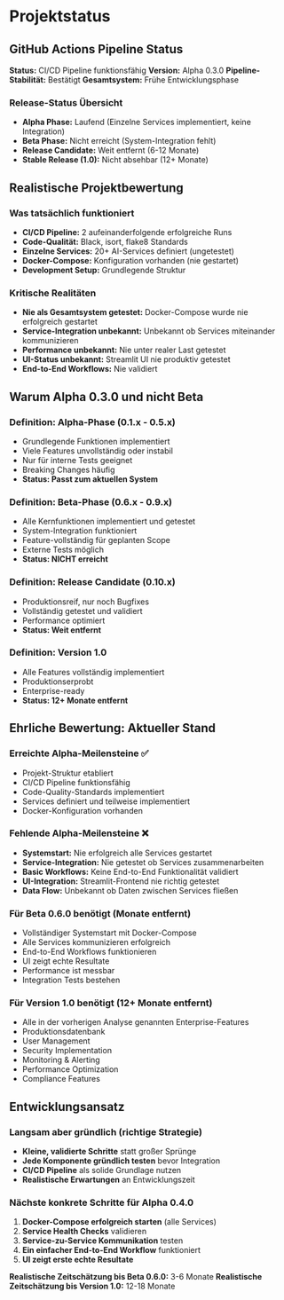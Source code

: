 # Projektstatus

## GitHub Actions Pipeline Status

**Status:** CI/CD Pipeline funktionsfähig
**Version:** Alpha 0.3.0
**Pipeline-Stabilität:** Bestätigt
**Gesamtsystem:** Frühe Entwicklungsphase

### Release-Status Übersicht
- **Alpha Phase:** Laufend (Einzelne Services implementiert, keine Integration)
- **Beta Phase:** Nicht erreicht (System-Integration fehlt)
- **Release Candidate:** Weit entfernt (6-12 Monate)
- **Stable Release (1.0):** Nicht absehbar (12+ Monate)

## Realistische Projektbewertung

### Was tatsächlich funktioniert
- **CI/CD Pipeline:** 2 aufeinanderfolgende erfolgreiche Runs
- **Code-Qualität:** Black, isort, flake8 Standards
- **Einzelne Services:** 20+ AI-Services definiert (ungetestet)
- **Docker-Compose:** Konfiguration vorhanden (nie gestartet)
- **Development Setup:** Grundlegende Struktur

### Kritische Realitäten
- **Nie als Gesamtsystem getestet:** Docker-Compose wurde nie erfolgreich gestartet
- **Service-Integration unbekannt:** Unbekannt ob Services miteinander kommunizieren
- **Performance unbekannt:** Nie unter realer Last getestet
- **UI-Status unbekannt:** Streamlit UI nie produktiv getestet
- **End-to-End Workflows:** Nie validiert

## Warum Alpha 0.3.0 und nicht Beta

### Definition: Alpha-Phase (0.1.x - 0.5.x)
- Grundlegende Funktionen implementiert
- Viele Features unvollständig oder instabil
- Nur für interne Tests geeignet
- Breaking Changes häufig
- **Status: Passt zum aktuellen System**

### Definition: Beta-Phase (0.6.x - 0.9.x)
- Alle Kernfunktionen implementiert und getestet
- System-Integration funktioniert
- Feature-vollständig für geplanten Scope
- Externe Tests möglich
- **Status: NICHT erreicht**

### Definition: Release Candidate (0.10.x)
- Produktionsreif, nur noch Bugfixes
- Vollständig getestet und validiert
- Performance optimiert
- **Status: Weit entfernt**

### Definition: Version 1.0
- Alle Features vollständig implementiert
- Produktionserprobt
- Enterprise-ready
- **Status: 12+ Monate entfernt**

## Ehrliche Bewertung: Aktueller Stand

### Erreichte Alpha-Meilensteine ✅
- Projekt-Struktur etabliert
- CI/CD Pipeline funktionsfähig
- Code-Quality-Standards implementiert
- Services definiert und teilweise implementiert
- Docker-Konfiguration vorhanden

### Fehlende Alpha-Meilensteine ❌
- **Systemstart:** Nie erfolgreich alle Services gestartet
- **Service-Integration:** Nie getestet ob Services zusammenarbeiten
- **Basic Workflows:** Keine End-to-End Funktionalität validiert
- **UI-Integration:** Streamlit-Frontend nie richtig getestet
- **Data Flow:** Unbekannt ob Daten zwischen Services fließen

### Für Beta 0.6.0 benötigt (Monate entfernt)
- Vollständiger Systemstart mit Docker-Compose
- Alle Services kommunizieren erfolgreich
- End-to-End Workflows funktionieren
- UI zeigt echte Resultate
- Performance ist messbar
- Integration Tests bestehen

### Für Version 1.0 benötigt (12+ Monate entfernt)
- Alle in der vorherigen Analyse genannten Enterprise-Features
- Produktionsdatenbank
- User Management
- Security Implementation
- Monitoring & Alerting
- Performance Optimization
- Compliance Features

## Entwicklungsansatz

### Langsam aber gründlich (richtige Strategie)
- **Kleine, validierte Schritte** statt großer Sprünge
- **Jede Komponente gründlich testen** bevor Integration
- **CI/CD Pipeline** als solide Grundlage nutzen
- **Realistische Erwartungen** an Entwicklungszeit

### Nächste konkrete Schritte für Alpha 0.4.0
1. **Docker-Compose erfolgreich starten** (alle Services)
2. **Service Health Checks** validieren
3. **Service-zu-Service Kommunikation** testen
4. **Ein einfacher End-to-End Workflow** funktioniert
5. **UI zeigt erste echte Resultate**

**Realistische Zeitschätzung bis Beta 0.6.0:** 3-6 Monate
**Realistische Zeitschätzung bis Version 1.0:** 12-18 Monate
